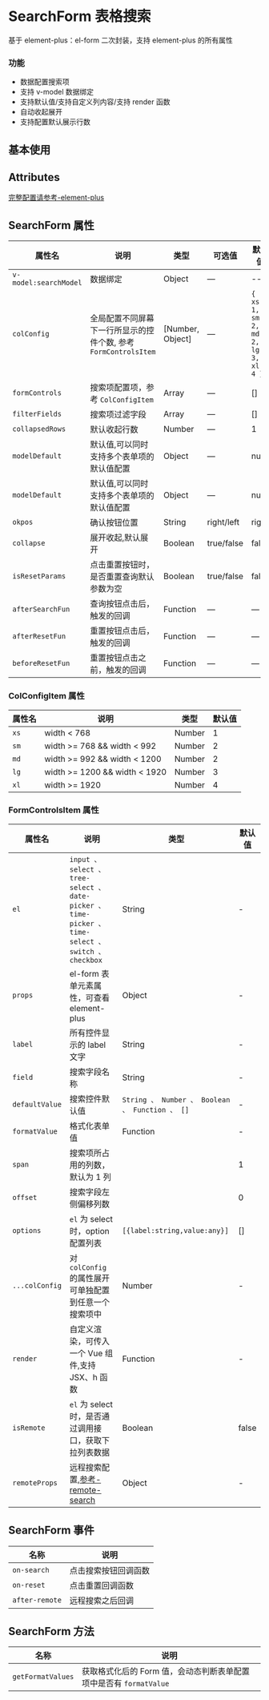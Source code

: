 # SearchForm 表格搜索

基于 element-plus：el-form 二次封装，支持 element-plus 的所有属性

### 功能

- 数据配置搜索项
- 支持 v-model 数据绑定
- 支持默认值/支持自定义列内容/支持 render 函数
- 自动收起展开
- 支持配置默认展示行数

## 基本使用

<demo src="./basic.vue"></demo>

## Attributes

[完整配置请参考-element-plus](https://element-plus.org/zh-CN/component/table.html)

## SearchForm 属性

| 属性名                | 说明                                                            | 类型             | 可选值     | 默认值                                  |
| --------------------- | --------------------------------------------------------------- | ---------------- | ---------- | --------------------------------------- |
| `v-model:searchModel` | 数据绑定                                                        | Object           | —          | --                                      |
| `colConfig`           | 全局配置不同屏幕下一行所显示的控件个数, 参考 `FormControlsItem` | [Number, Object] | —          | `{ xs: 1, sm: 2, md: 2, lg: 3, xl: 4 }` |
| `formControls`        | 搜索项配置项，参考 `ColConfigItem`                              | Array            | —          | []                                      |
| `filterFields`        | 搜索项过滤字段                                                  | Array            | —          | []                                      |
| `collapsedRows`       | 默认收起行数                                                    | Number           | —          | 1                                       |
| `modelDefault`        | 默认值,可以同时支持多个表单项的默认值配置                       | Object           | —          | null                                    |
| `modelDefault`        | 默认值,可以同时支持多个表单项的默认值配置                       | Object           | —          | null                                    |
| `okpos`               | 确认按钮位置                                                    | String           | right/left | right                                   |
| `collapse`            | 展开收起,默认展开                                               | Boolean          | true/false | false                                   |
| `isResetParams`       | 点击重置按钮时，是否重置查询默认参数为空                        | Boolean          | true/false | false                                   |
| `afterSearchFun`      | 查询按钮点击后，触发的回调                                      | Function         | —          | —                                       |
| `afterResetFun`       | 重置按钮点击后，触发的回调                                      | Function         | —          | —                                       |
| `beforeResetFun`      | 重置按钮点击之前，触发的回调                                    | Function         | —          | —                                       |

### ColConfigItem 属性

| 属性名 | 说明                          | 类型   | 默认值 |
| ------ | ----------------------------- | ------ | ------ |
| `xs`   | width < 768                   | Number | 1      |
| `sm`   | width >= 768 && width < 992   | Number | 2      |
| `md`   | width >= 992 && width < 1200  | Number | 2      |
| `lg`   | width >= 1200 && width < 1920 | Number | 3      |
| `xl`   | width >= 1920                 | Number | 4      |

### FormControlsItem 属性

| 属性名         | 说明                                                                                                | 类型                                            | 默认值 |
| -------------- | --------------------------------------------------------------------------------------------------- | ----------------------------------------------- | ------ |
| `el`           | `input 、 select 、 tree-select 、 date-picker 、 time-picker 、 time-select 、 switch 、 checkbox` | String                                          | -      |
| `props`        | el-form 表单元素属性，可查看 element-plus                                                           | Object                                          | -      |
| `label`        | 所有控件显示的 label 文字                                                                           | String                                          | -      |
| `field`        | 搜索字段名称                                                                                        | String                                          | -      |
| `defaultValue` | 搜索控件默认值                                                                                      | `String 、 Number 、 Boolean 、 Function 、 []` | -      |
| `formatValue`  | 格式化表单值                                                                                        | Function                                        | -      |
| `span`         | 搜索项所占用的列数，默认为 1 列                                                                     |                                                 | 1      |
| `offset`       | 搜索字段左侧偏移列数                                                                                |                                                 | 0      |
| `options`      | `el` 为 select 时，option 配置列表                                                                  | `[{label:string,value:any}]`                    | []     |
| `...colConfig` | 对 `colConfig` 的属性展开可单独配置到任意一个搜索项中                                               | Number                                          | -      |
| `render`       | 自定义渲染，可传入一个 Vue 组件,支持 JSX、h 函数                                                    | Function                                        | -      |
| `isRemote`     | `el` 为 select 时，是否通过调用接口，获取下拉列表数据                                               | Boolean                                         | false  |
| `remoteProps`  | 远程搜索配置,[参考-remote-search](http://10.130.136.69:7200/examples/remote-search/)                | Object                                          | -      |

## SearchForm 事件

| 名称           | 说明                 |
| -------------- | -------------------- |
| `on-search`    | 点击搜索按钮回调函数 |
| `on-reset`     | 点击重置回调函数     |
| `after-remote` | 远程搜索之后回调     |

## SearchForm 方法

| 名称              | 说明                                                               |
| ----------------- | ------------------------------------------------------------------ |
| `getFormatValues` | 获取格式化后的 Form 值，会动态判断表单配置项中是否有 `formatValue` |
